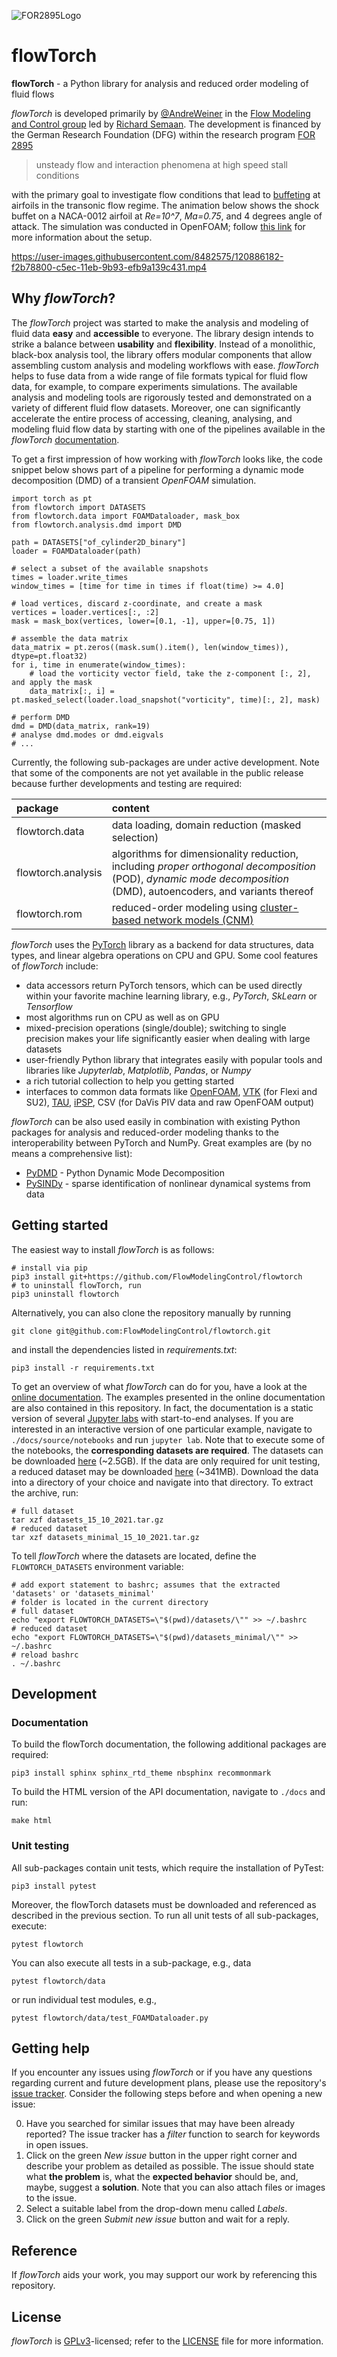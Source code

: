 ![FOR2895Logo](media/for2895_logo.png)

# flowTorch

**flowTorch** - a Python library for analysis and reduced order modeling of fluid flows

*flowTorch* is developed primarily by [@AndreWeiner](https://github.com/AndreWeiner) in the [Flow Modeling and Control group](https://www.tu-braunschweig.de/en/ism/research-workgroups/flow-modelling-and-control) led by [Richard Semaan](https://www.tu-braunschweig.de/en/ism/research/flow-modelling-and-control/staff/semaan). The development is financed by the German Research Foundation (DFG) within the research program [FOR 2895](https://www.for2895.uni-stuttgart.de/)


> unsteady flow and interaction phenomena at high speed stall conditions

with the primary goal to investigate flow conditions that lead to [buffeting](https://en.wikipedia.org/wiki/Aeroelasticity#Buffeting) at airfoils in the transonic flow regime. The animation below shows the shock buffet on a NACA-0012 airfoil at *Re=10^7*, *Ma=0.75*, and 4 degrees angle of attack. The simulation was conducted in OpenFOAM; follow [this link](https://github.com/AndreWeiner/naca0012_shock_buffet) for more information about the setup.

https://user-images.githubusercontent.com/8482575/120886182-f2b78800-c5ec-11eb-9b93-efb9a139c431.mp4

## Why *flowTorch*?

The *flowTorch* project was started to make the analysis and modeling of fluid data **easy** and **accessible** to everyone. The library design intends to strike a balance between **usability** and **flexibility**. Instead of a monolithic, black-box analysis tool, the library offers modular components that allow assembling custom analysis and modeling workflows with ease. *flowTorch* helps to fuse data from a wide range of file formats typical for fluid flow data, for example, to compare experiments simulations. The available analysis and modeling tools are rigorously tested and demonstrated on a variety of different fluid flow datasets. Moreover, one can significantly accelerate the entire process of accessing, cleaning, analysing, and modeling fluid flow data by starting with one of the pipelines available in the *flowTorch* [documentation](https://flowmodelingcontrol.github.io/flowtorch-docs/1.0/index.html).

To get a first impression of how working with *flowTorch* looks like, the code snippet below shows part of a pipeline for performing a dynamic mode decomposition (DMD) of a transient *OpenFOAM* simulation.

```
import torch as pt
from flowtorch import DATASETS
from flowtorch.data import FOAMDataloader, mask_box
from flowtorch.analysis.dmd import DMD

path = DATASETS["of_cylinder2D_binary"]
loader = FOAMDataloader(path)

# select a subset of the available snapshots
times = loader.write_times
window_times = [time for time in times if float(time) >= 4.0]

# load vertices, discard z-coordinate, and create a mask
vertices = loader.vertices[:, :2]
mask = mask_box(vertices, lower=[0.1, -1], upper=[0.75, 1])

# assemble the data matrix
data_matrix = pt.zeros((mask.sum().item(), len(window_times)), dtype=pt.float32)
for i, time in enumerate(window_times):
    # load the vorticity vector field, take the z-component [:, 2], and apply the mask
    data_matrix[:, i] = pt.masked_select(loader.load_snapshot("vorticity", time)[:, 2], mask)

# perform DMD
dmd = DMD(data_matrix, rank=19)
# analyse dmd.modes or dmd.eigvals
# ...
```

Currently, the following sub-packages are under active development. Note that some of the components are not yet available in the public release because further developments and testing are required:

| package | content |
| :------ | :-------|
|flowtorch.data | data loading, domain reduction (masked selection) |
| flowtorch.analysis | algorithms for dimensionality reduction, including *proper orthogonal decomposition* (POD), *dynamic mode decomposition* (DMD), autoencoders, and variants thereof |
| flowtorch.rom | reduced-order modeling using [cluster-based network models (CNM)](https://github.com/fernexda/cnm) |

*flowTorch* uses the [PyTorch](https://github.com/pytorch/pytorch) library as a backend for data structures, data types, and linear algebra operations on CPU and GPU. Some cool features of *flowTorch* include:

- data accessors return PyTorch tensors, which can be used directly within your favorite machine learning library, e.g., *PyTorch*, *SkLearn* or *Tensorflow*
- most algorithms run on CPU as well as on GPU
- mixed-precision operations (single/double); switching to single precision makes your life significantly easier when dealing with large datasets
- user-friendly Python library that integrates easily with popular tools and libraries like *Jupyterlab*, *Matplotlib*, *Pandas*, or *Numpy*
- a rich tutorial collection to help you getting started
- interfaces to common data formats like [OpenFOAM](https://www.openfoam.com/), [VTK](https://vtk.org/) (for Flexi and SU2), [TAU](https://www.dlr.de/as/desktopdefault.aspx/tabid-395/526_read-694/), [iPSP](https://www.dlr.de/as/en/desktopdefault.aspx/tabid-183/251_read-13334/), CSV (for DaVis PIV data and raw OpenFOAM output)

*flowTorch* can be also used easily in combination with existing Python packages for analysis and reduced-order modeling thanks to the interoperability between PyTorch and NumPy. Great examples are (by no means a comprehensive list):

- [PyDMD](https://github.com/mathLab/PyDMD) - Python Dynamic Mode Decomposition
- [PySINDy](https://github.com/dynamicslab/pysindy) - sparse identification of nonlinear dynamical systems from data

## Getting started

The easiest way to install *flowTorch* is as follows:
```
# install via pip
pip3 install git+https://github.com/FlowModelingControl/flowtorch
# to uninstall flowTorch, run
pip3 uninstall flowtorch
```
Alternatively, you can also clone the repository manually by running
```
git clone git@github.com:FlowModelingControl/flowtorch.git
```
and install the dependencies listed in *requirements.txt*:
```
pip3 install -r requirements.txt
```

To get an overview of what *flowTorch* can do for you, have a look at the [online documentation](https://flowmodelingcontrol.github.io/flowtorch-docs/1.0/index.html). The examples presented in the online documentation are also contained in this repository. In fact, the documentation is a static version of several [Jupyter labs](https://jupyter.org/) with start-to-end analyses. If you are interested in an interactive version of one particular example, navigate to `./docs/source/notebooks` and run `jupyter lab`. Note that to execute some of the notebooks, the **corresponding datasets are required**. The datasets can be downloaded [here](https://cloudstorage.tu-braunschweig.de/getlink/fiYBqV7Qq1cAxLBsxQpPBvsw/datasets_15_10_2021.tar.gz) (~2.5GB). If the data are only required for unit testing, a reduced dataset may be downloaded [here](https://cloudstorage.tu-braunschweig.de/getlink/fiRa7B4bNX8EcWuybbS3fXsL/datasets_minimal_15_10_2021.tar.gz) (~341MB). Download the data into a directory of your choice and navigate into that directory. To extract the archive, run:
```
# full dataset
tar xzf datasets_15_10_2021.tar.gz
# reduced dataset
tar xzf datasets_minimal_15_10_2021.tar.gz
```
To tell *flowTorch* where the datasets are located, define the `FLOWTORCH_DATASETS` environment variable:
```
# add export statement to bashrc; assumes that the extracted 'datasets' or 'datasets_minimal'
# folder is located in the current directory
# full dataset
echo "export FLOWTORCH_DATASETS=\"$(pwd)/datasets/\"" >> ~/.bashrc
# reduced dataset
echo "export FLOWTORCH_DATASETS=\"$(pwd)/datasets_minimal/\"" >> ~/.bashrc
# reload bashrc
. ~/.bashrc
```

## Development
### Documentation

To build the flowTorch documentation, the following additional packages are required:
```
pip3 install sphinx sphinx_rtd_theme nbsphinx recommonmark
```
To build the HTML version of the API documentation, navigate to `./docs` and run:
```
make html
```

### Unit testing
All sub-packages contain unit tests, which require the installation of PyTest:
```
pip3 install pytest
```
Moreover, the flowTorch datasets must be downloaded and referenced as described in the previous section.
To run all unit tests of all sub-packages, execute:
```
pytest flowtorch
```
You can also execute all tests in a sub-package, e.g., data
```
pytest flowtorch/data
```
or run individual test modules, e.g.,
```
pytest flowtorch/data/test_FOAMDataloader.py
```

## Getting help

If you encounter any issues using *flowTorch* or if you have any questions regarding current and future development plans, please use the repository's [issue tracker](https://github.com/FlowModelingControl/flowtorch/issues). Consider the following steps before and when opening a new issue:

0. Have you searched for similar issues that may have been already reported? The issue tracker has a *filter* function to search for keywords in open issues.
1. Click on the green *New issue* button in the upper right corner and describe your problem as detailed as possible. The issue should state what **the problem** is, what the **expected behavior** should be, and, maybe, suggest a **solution**. Note that you can also attach files or images to the issue.
2. Select a suitable label from the drop-down menu called *Labels*.
3. Click on the green *Submit new issue* button and wait for a reply.

## Reference

If *flowTorch* aids your work, you may support our work by referencing this repository.

## License

*flowTorch* is [GPLv3](https://en.wikipedia.org/wiki/GNU_General_Public_License)-licensed; refer to the [LICENSE](https://github.com/FlowModelingControl/flowtorch/blob/main/LICENSE) file for more information.

